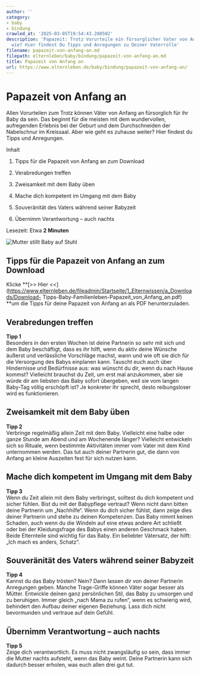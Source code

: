 ```yaml
---
author: ''
category:
- baby
- bindung
crawled_at: '2025-03-05T19:54:43.280502'
description: 'Papazeit: Trotz Vorurteile ein fürsorglicher Vater von Anfang an – aber
  wie? Hier findest Du Tipps und Anregungen zu Deiner Vaterrolle'
filename: papazeit-von-anfang-an.md
filepath: elternleben/baby/bindung/papazeit-von-anfang-an.md
title: Papazeit von Anfang an
url: https://www.elternleben.de/baby/bindung/papazeit-von-anfang-an/
---
```


#  Papazeit von Anfang an

Allen Vorurteilen zum Trotz können Väter von Anfang an fürsorglich für ihr
Baby da sein. Das beginnt für die meisten mit dem wundervollen, aufregenden
Erlebnis bei der Geburt und dem Durchschneiden der Nabelschnur im Kreissaal.
Aber wie geht es zuhause weiter? Hier findest du Tipps und Anregungen.

Inhalt

1. Tipps für die Papazeit von Anfang an zum Download

2. Verabredungen treffen

3. Zweisamkeit mit dem Baby üben

4. Mache dich kompetent im Umgang mit dem Baby

5. Souveränität des Vaters während seiner Babyzeit

6. Übernimm Verantwortung – auch nachts

Lesezeit: Etwa **2 Minuten**

![Mutter stillt Baby auf
Stuhl](/fileadmin/_processed_/c/2/csm_Tipp_Papazeit_von_Angang_an_neues_Foto_iStock-498175035_Kopie_0229984a29.jpg)

##  Tipps für die Papazeit von Anfang an zum Download

Klicke **[>> Hier
<<](https://www.elternleben.de/fileadmin/Startseite/1_Elternwissen/a_Downloads/Download-
Tipps-Baby-Familienleben-Papazeit_von_Anfang_an.pdf) **um die Tipps für deine
Papazeit von Anfang an als PDF herunterzuladen.

##  Verabredungen treffen

**Tipp 1**  
Besonders in den ersten Wochen ist deine Partnerin so sehr mit sich und dem
Baby beschäftigt, dass es ihr hilft, wenn du aktiv deine Wünsche äußerst und
verlässliche Vorschläge machst, wann und wie oft sie dich für die Versorgung
des Babys einplanen kann. Tauscht euch auch über Hindernisse und Bedürfnisse
aus: was wünscht du dir, wenn du nach Hause kommst? Vielleicht brauchst du
Zeit, um erst mal anzukommen, aber sie würde dir am liebsten das Baby sofort
übergeben, weil sie vom langen Baby-Tag völlig erschöpft ist? Je konkreter ihr
sprecht, desto reibungsloser wird es funktionieren.

##  Zweisamkeit mit dem Baby üben

**Tipp 2**  
Verbringe regelmäßig allein Zeit mit dem Baby. Vielleicht eine halbe oder
ganze Stunde am Abend und am Wochenende länger? Vielleicht entwickeln sich so
Rituale, wenn bestimmte Aktivitäten immer vom Vater mit dem Kind unternommen
werden. Das tut auch deiner Partnerin gut, die dann von Anfang an kleine
Auszeiten fest für sich nutzen kann.

##  Mache dich kompetent im Umgang mit dem Baby

**Tipp 3**  
Wenn du Zeit allein mit dem Baby verbringst, solltest du dich kompetent und
sicher fühlen. Bist du mit der Babypflege vertraut? Wenn nicht dann bitten
deine Partnerin um „Nachhilfe“. Wenn du dich sicher fühlst, dann zeige dies
deiner Partnerin und stehe zu deinen Kompetenzen. Das Baby nimmt keinen
Schaden, auch wenn du die Windeln auf eine etwas andere Art schließt oder bei
der Kleidungsfrage des Babys einen anderen Geschmack haben. Beide Elternteile
sind wichtig für das Baby. Ein beliebter Vätersatz, der hilft: „Ich mach es
anders, Schatz“.

##  Souveränität des Vaters während seiner Babyzeit

**Tipp 4**  
Kannst du das Baby trösten? Nein? Dann lassen dir von deiner Partnerin
Anregungen geben. Manche Trage-Griffe können Väter sogar besser als Mütter.
Entwickle deinen ganz persönlichen Stil, das Baby zu umsorgen und zu
beruhigen. Immer gleich „nach Mama zu rufen“, wenn es schwierig wird,
behindert den Aufbau deiner eigenen Beziehung. Lass dich nicht bevormunden und
vertraue auf dein Gefühl.

##  Übernimm Verantwortung – auch nachts

**Tipp 5**  
Zeige dich verantwortlich. Es muss nicht zwangsläufig so sein, dass immer die
Mutter nachts aufsteht, wenn das Baby weint. Deine Partnerin kann sich dadurch
besser erholen, was euch allen drei gut tut.

